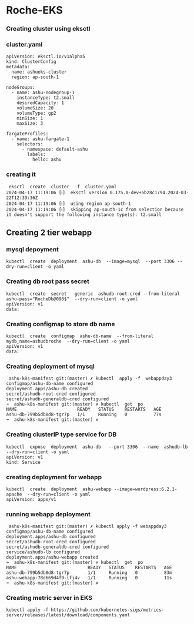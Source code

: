 # Roche-EKS

### Creating cluster using eksctl 

### cluster.yaml

```
apiVersion: eksctl.io/v1alpha5
kind: ClusterConfig
metadata:
  name: ashueks-cluster
  region: ap-south-1 

nodeGroups:
  - name: ashu-nodegroup-1
    instanceType: t2.small
    desiredCapacity: 1
    volumeSize: 20 
    volumeType: gp2 
    minSize: 1
    maxSize: 3 

fargateProfiles:
  - name: ashu-fargate-1 
    selectors: 
      - namespace: default-ashu 
        labels:
          hello: ashu

```

### creating it

```
 eksctl  create  cluster  -f  cluster.yaml 
2024-04-17 11:19:06 [ℹ]  eksctl version 0.175.0-dev+5b28c1794.2024-03-22T12:39:36Z
2024-04-17 11:19:06 [ℹ]  using region ap-south-1
2024-04-17 11:19:06 [ℹ]  skipping ap-south-1c from selection because it doesn't support the following instance type(s): t2.small
```

## Creating 2 tier webapp

### mysql depoyment 
```
kubectl  create  deployment  ashu-db  --image=mysql  --port 3306 --dry-run=client -o yaml
```
### Creating db root pass secret

```
kubectl  create  secret   generic  ashudb-root-cred --from-literal   ashu-pass="RocheDb@098$"  --dry-run=client -o yaml
apiVersion: v1
data:

```

### Creating configmap to store db name 

```
kubectl  create  configmap  ashu-db-name  --from-literal  mydb_name=ashudbroche  --dry-run=client -o yaml
apiVersion: v1
data:

```

### Creating deployment of mysql 

```
 ashu-k8s-manifest git:(master) ✗ kubectl  apply -f  webappday3
configmap/ashu-db-name configured
deployment.apps/ashu-db created
secret/ashudb-root-cred configured
secret/ashudb-generaldb-cred configured
➜  ashu-k8s-manifest git:(master) ✗ kubectl  get  po
NAME                       READY   STATUS    RESTARTS   AGE
ashu-db-799b5db8d8-tgr7p   1/1     Running   0          77s
➜  ashu-k8s-manifest git:(master) ✗ 
```


### Creating clusterIP type service for DB 

```
kubectl  expose  deployment  ashu-db   --port 3306  --name  ashudb-lb --dry-run=client -o yaml 
apiVersion: v1
kind: Service

```
### creating deployment for webapp

```
kubectl  create  deployment  ashu-webapp --image=wordpress:6.2.1-apache  --dry-run=client -o yaml 
apiVersion: apps/v1

```

### running webapp deployment 

```
 ashu-k8s-manifest git:(master) ✗ kubectl apply -f webappday3 
configmap/ashu-db-name configured
deployment.apps/ashu-db configured
secret/ashudb-root-cred configured
secret/ashudb-generaldb-cred configured
service/ashudb-lb configured
deployment.apps/ashu-webapp created
➜  ashu-k8s-manifest git:(master) ✗ kubectl  get  po
NAME                           READY   STATUS    RESTARTS   AGE
ashu-db-799b5db8d8-tgr7p       1/1     Running   0          83m
ashu-webapp-78d669d4f9-lfj4v   1/1     Running   0          11s
➜  ashu-k8s-manifest git:(master) ✗ 
```

### Creating metric server in EKS

```
kubectl apply -f https://github.com/kubernetes-sigs/metrics-server/releases/latest/download/components.yaml

```

